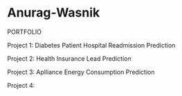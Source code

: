 # Anurag-Wasnik
PORTFOLIO

Project 1: Diabetes Patient Hospital Readmission Prediction



Project 2: Health Insurance Lead Prediction




Project 3: Aplliance Energy Consumption Prediction




Project 4: 
